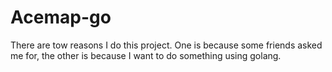 # Acemap-go

There are tow reasons I do this project. One is because some friends asked me for, the other is because I want to do something using golang. 
